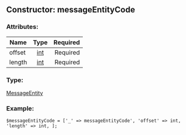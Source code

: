 ## Constructor: messageEntityCode  

### Attributes:

| Name     |    Type       | Required |
|----------|:-------------:|---------:|
|offset|[int](../types/int.md) | Required|
|length|[int](../types/int.md) | Required|
### Type: 

[MessageEntity](../types/MessageEntity.md)
### Example:

```
$messageEntityCode = ['_' => messageEntityCode', 'offset' => int, 'length' => int, ];
```